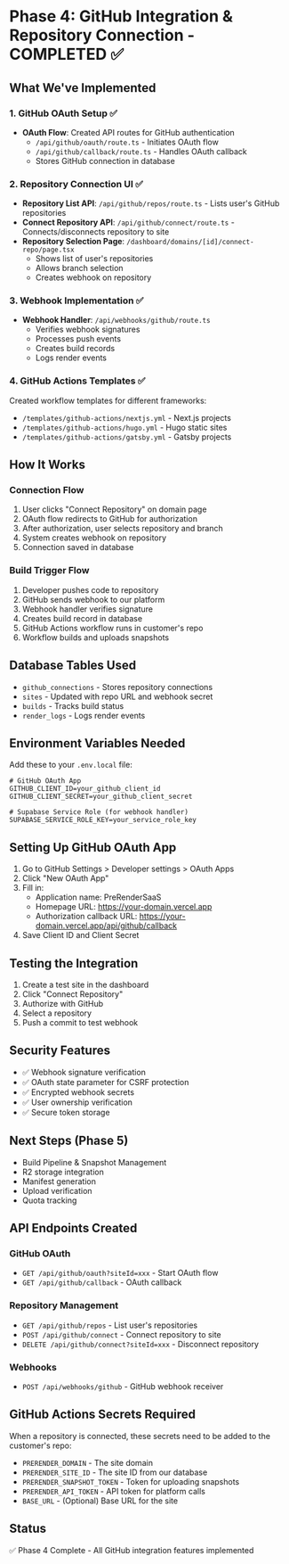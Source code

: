 # Phase 4: GitHub Integration & Repository Connection - COMPLETED ✅

## What We've Implemented

### 1. GitHub OAuth Setup ✅
- **OAuth Flow**: Created API routes for GitHub authentication
  - `/api/github/oauth/route.ts` - Initiates OAuth flow
  - `/api/github/callback/route.ts` - Handles OAuth callback
  - Stores GitHub connection in database

### 2. Repository Connection UI ✅
- **Repository List API**: `/api/github/repos/route.ts` - Lists user's GitHub repositories
- **Connect Repository API**: `/api/github/connect/route.ts` - Connects/disconnects repository to site
- **Repository Selection Page**: `/dashboard/domains/[id]/connect-repo/page.tsx`
  - Shows list of user's repositories
  - Allows branch selection
  - Creates webhook on repository

### 3. Webhook Implementation ✅
- **Webhook Handler**: `/api/webhooks/github/route.ts`
  - Verifies webhook signatures
  - Processes push events
  - Creates build records
  - Logs render events

### 4. GitHub Actions Templates ✅
Created workflow templates for different frameworks:
- `/templates/github-actions/nextjs.yml` - Next.js projects
- `/templates/github-actions/hugo.yml` - Hugo static sites
- `/templates/github-actions/gatsby.yml` - Gatsby projects

## How It Works

### Connection Flow
1. User clicks "Connect Repository" on domain page
2. OAuth flow redirects to GitHub for authorization
3. After authorization, user selects repository and branch
4. System creates webhook on repository
5. Connection saved in database

### Build Trigger Flow
1. Developer pushes code to repository
2. GitHub sends webhook to our platform
3. Webhook handler verifies signature
4. Creates build record in database
5. GitHub Actions workflow runs in customer's repo
6. Workflow builds and uploads snapshots

## Database Tables Used
- `github_connections` - Stores repository connections
- `sites` - Updated with repo URL and webhook secret
- `builds` - Tracks build status
- `render_logs` - Logs render events

## Environment Variables Needed

Add these to your `.env.local` file:

```env
# GitHub OAuth App
GITHUB_CLIENT_ID=your_github_client_id
GITHUB_CLIENT_SECRET=your_github_client_secret

# Supabase Service Role (for webhook handler)
SUPABASE_SERVICE_ROLE_KEY=your_service_role_key
```

## Setting Up GitHub OAuth App

1. Go to GitHub Settings > Developer settings > OAuth Apps
2. Click "New OAuth App"
3. Fill in:
   - Application name: PreRenderSaaS
   - Homepage URL: https://your-domain.vercel.app
   - Authorization callback URL: https://your-domain.vercel.app/api/github/callback
4. Save Client ID and Client Secret

## Testing the Integration

1. Create a test site in the dashboard
2. Click "Connect Repository" 
3. Authorize with GitHub
4. Select a repository
5. Push a commit to test webhook

## Security Features
- ✅ Webhook signature verification
- ✅ OAuth state parameter for CSRF protection
- ✅ Encrypted webhook secrets
- ✅ User ownership verification
- ✅ Secure token storage

## Next Steps (Phase 5)
- Build Pipeline & Snapshot Management
- R2 storage integration
- Manifest generation
- Upload verification
- Quota tracking

## API Endpoints Created

### GitHub OAuth
- `GET /api/github/oauth?siteId=xxx` - Start OAuth flow
- `GET /api/github/callback` - OAuth callback

### Repository Management  
- `GET /api/github/repos` - List user's repositories
- `POST /api/github/connect` - Connect repository to site
- `DELETE /api/github/connect?siteId=xxx` - Disconnect repository

### Webhooks
- `POST /api/webhooks/github` - GitHub webhook receiver

## GitHub Actions Secrets Required

When a repository is connected, these secrets need to be added to the customer's repo:

- `PRERENDER_DOMAIN` - The site domain
- `PRERENDER_SITE_ID` - The site ID from our database
- `PRERENDER_SNAPSHOT_TOKEN` - Token for uploading snapshots
- `PRERENDER_API_TOKEN` - API token for platform calls
- `BASE_URL` - (Optional) Base URL for the site

## Status
✅ Phase 4 Complete - All GitHub integration features implemented
